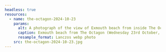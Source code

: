 ```yaml
---
headless: true
resources:
  - name: the-octagon-2024-10-23
    params:
      alt: A photograph of the view of Exmouth beach from inside The Octagon.
      caption: Exmouth beach from The Octagon (Wednesday 23rd October, 2024)
      resample_format: Lanczos webp photo
    src: the-octagon-2024-10-23.jpg
---
```

